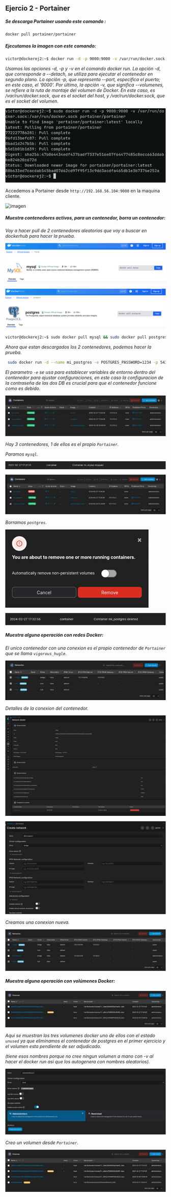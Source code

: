 ## Ejercio 2 - Portainer

##### Se descarga Portainer usando este comando :
```bash
docker pull portainer/portainer
```
##### Ejecutamos la imagen con este comando: 
```bash
victor@dockerej2:~$ docker run -d -p 9000:9000 -v /var/run/docker.sock:/var/run/docker.sock portainer/portainer
```
*Usamos las opciones -d, -p y -v en el comando docker run. La opción -d,  que corresponde a --detach, se utiliza para ejecutar el contenedor en  segundo plano. La opción -p, que representa --port, especifica el  puerto; en este caso, el '9000'. Por último, la opción -v, que significa --volumenes, se refiere a la ruta de montaje del volumen de Docker. En  este caso, es /var/run/docker.sock, que es el socket del host, y  /var/run/docker.sock, que es el socket del volumen.* 

![image-20240226101829124](.assets/image-20240226101829124.png)



Accedemos a Portainer desde `http://192.168.56.104:9000` en la maquina cliente. 

![imagen](https://github.com/luciamarron/DockerLuciaVictor/assets/100193393/255d0062-a775-4274-9005-3da90facd750)



##### Muestra contenedores activos, para un contenedor, borra un contenedor:

*Voy a hacer pull de 2 contenedores aleatorios que voy a buscar en dockerhub para hacer la prueba.*

![image-20240227172556466](.assets/image-20240227172556466.png)

![image-20240227172634589](.assets/image-20240227172634589.png)

```bash
victor@dockerej2:~$ sudo docker pull mysql && sudo docker pull postgres
```

*Ahora que estan descargados los 2 contenedores, podemos hacer la prueba.*

```bash
 sudo docker run -d --name mi_postgres -e POSTGRES_PASSWORD=1234 -p 5432:5432 postgres &&  sudo docker run -d --name mi_mysql -e MYSQL_ROOT_PASSWORD=1234 -p 3306:3306 mysql
```

*El parametro `-e` se usa para establecer variables de entorno dentro del contenedor para ajustar configuraciones, en este caso la configuracion de la contraseña de las dos DB es crucial para que el contenedor funcione como es debido.*

![image-20240227172711031](.assets/image-20240227172711031.png)

*Hay 3 contenedores, 1 de ellos es el propio `Portainer`.*

*Paramos `mysql`.*

![image-20240227173418933](.assets/image-20240227173418933.png)

![image-20240227173150845](.assets/image-20240227173150845.png)



*Borramos `postgres`.*

![image-20240227173240273](.assets/image-20240227173240273.png)

![image-20240227173331962](.assets/image-20240227173331962.png)



##### Muestra alguna operación con redes Docker:

*El unico contenedor con una conexion es el propio contenedor de `Portainer` que se llama `vigorous_hugle`.*

![image-20240227173630789](.assets/image-20240227173630789.png)

*Detalles de la conexion del contenedor.*

![image-20240227173723188](.assets/image-20240227173723188.png)

![image-20240227180403058](.assets/image-20240227180403058.png)

*Creamos una conexion nueva.*

![image-20240227180437849](.assets/image-20240227180437849.png)



##### Muestra alguna operación con volúmenes Docker:

![image-20240227175121303](.assets/image-20240227175121303.png)

*Aqui se muestran los tres volumenes docker uno de ellos con el estado `unused` ya que eliminamos el contenedor de postgres en el primer ejercicio y el volumen esta pendiente de ser adjudicado.*

 *(tiene esos nombres porque no cree ningun volumen a mano con -v al hacer el docker run asi que los autogenera con nombres aleatorios).*

![image-20240227180143715](.assets/image-20240227180143715.png)

*Creo un volumen desde `Portainer`.*

![image-20240227180524332](.assets/image-20240227180524332.png)

